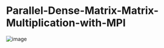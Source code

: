 # Parallel-Dense-Matrix-Matrix-Multiplication-with-MPI

![image](https://user-images.githubusercontent.com/56725317/152861873-dfeb2464-f241-42f6-8e32-8236cdf846cb.png)
